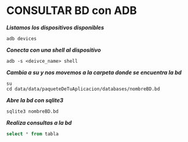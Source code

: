 # CONSULTAR BD con ADB 

***Listamos los dispositivos disponibles***

```batch 
adb devices 
``` 
***Conecta con una shell al dispositivo***

```batch
adb -s <deivce_name> shell
```

***Cambia a su y nos movemos a la carpeta donde se encuentra la bd***

```batch
su
cd data/data/paqueteDeTuAplicacion/databases/nombreBD.bd
``` 

***Abre la bd con sqlite3***

```batch
sqlite3 nombreBD.bd
```
***Realiza consultas a la bd***

```sql
select * from tabla 
```